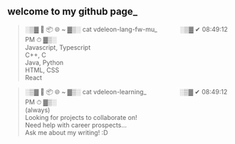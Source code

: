 ## welcome to my github page_   
> ░▒▓ 🌱 📦 🌐 ~ ▓▒░ cat vdeleon-lang-fw-mu_ &nbsp; &nbsp; &nbsp; &nbsp; &nbsp; &nbsp; ░▒▓ ✔ 08:49:12 PM ⏱ ▓▒░   
Javascript, Typescript   
C++, C   
Java, Python   
HTML, CSS   
React

> ░▒▓ 🌱 📦 🌐 ~ ▓▒░ cat vdeleon-learning_ &nbsp; &nbsp; &nbsp; &nbsp; &nbsp; &nbsp; &nbsp; &nbsp; &nbsp; ░▒▓ ✔ 08:49:12 PM ⏱ ▓▒░   
(always)   
Looking for projects to collaborate on!   
Need help with career prospects...   
Ask me about my writing! :D   
